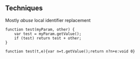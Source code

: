 ##  Techniques

Mostly _abuse_ local identifier replacement

```
function test(myParam, other) {
    var test = myParam.getValue();
    if (test) return test + other;
}
```

```
function test(t,e){var n=t.getValue();return n?n+e:void 0}
```
